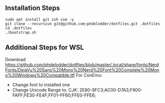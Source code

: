 ## Installation Steps

```
sudo apt install git zsh vim -y
git clone --recursive git@github.com:phdelodder/dotfiles.git .dotfiles
cd .dotfiles
./bootstrap.sh
```

## Additional Steps for WSL

Download https://github.com/phdelodder/dotfiles/blob/master/.local/share/fonts/NerdFonts/DejaVu%20Sans%20Mono%20Nerd%20Font%20Complete%20Mono%20Windows%20Compatible.ttf
For ConEmu:
 - Change font to installed one
 - Change Unicode Range to: CJK: 2E80-9FC3;AC00-D7A3;F900-FAFF;FE30-FE4F;FF01-FF60;FFE0-FFE6;

